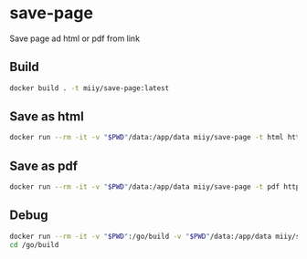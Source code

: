 # save-page

Save page ad html or pdf from link

## Build

```bash
docker build . -t miiy/save-page:latest
```

## Save as html

```bash
docker run --rm -it -v "$PWD"/data:/app/data miiy/save-page -t html http://test.com/index.html
```

## Save as pdf

```bash
docker run --rm -it -v "$PWD"/data:/app/data miiy/save-page -t pdf https://www.test.com test.pdf
```

## Debug

```bash
docker run --rm -it -v "$PWD":/go/build -v "$PWD"/data:/app/data miiy/save-page bash
cd /go/build
```
